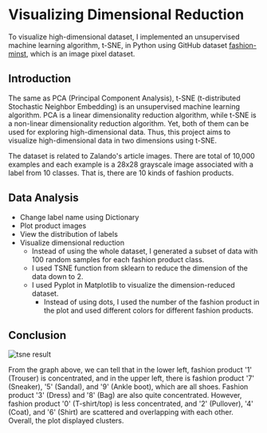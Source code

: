 # Visualizing Dimensional Reduction
To visualize high-dimensional dataset, I implemented an unsupervised machine learning algorithm, t-SNE, in Python using GitHub dataset [fashion-minst](https://github.com/zalandoresearch/fashion-mnist), which is an image pixel dataset.
## Introduction
The same as PCA (Principal Component Analysis), t-SNE (t-distributed Stochastic Neighbor Embedding) is an unsupervised machine learning algorithm. PCA is a linear dimensionality reduction algorithm, while t-SNE is a non-linear dimensionality reduction algorithm. Yet, both of them can be used for exploring high-dimensional data. Thus, this project aims to visualize high-dimensional data in two dimensions using t-SNE. 

The dataset is related to Zalando's article images. There are total of 10,000 examples and each example is a 28x28 grayscale image associated with a label from 10 classes. That is, there are 10 kinds of fashion products.
## Data Analysis
   - Change label name using Dictionary
   - Plot product images
   - View the distribution of labels
   - Visualize dimensional reduction
     - Instead of using the whole dataset, I generated a subset of data with 100 random samples for each fashion product class.
     - I used TSNE function from sklearn to reduce the dimension of the data down to 2.
     - I used Pyplot in Matplotlib to visualize the dimension-reduced dataset.
       - Instead of using dots, I used the number of the fashion product in the plot and used different colors for different fashion products.
## Conclusion

![tsne result](https://user-images.githubusercontent.com/74026413/126395271-53e2de53-d24a-4aa7-ac92-a3b52401d949.png)

From the graph above, we can tell that in the lower left, fashion product '1' (Trouser) is concentrated, and in the upper left, there is fashion product '7' (Sneaker), '5' (Sandal), and '9' (Ankle boot), which are all shoes. Fashion product '3' (Dress) and '8' (Bag) are also quite concentrated. However, fashion product '0' (T-shirt/top) is less concentrated, and '2' (Pullover), '4' (Coat), and '6' (Shirt) are scattered and overlapping with each other. Overall, the plot displayed clusters.
